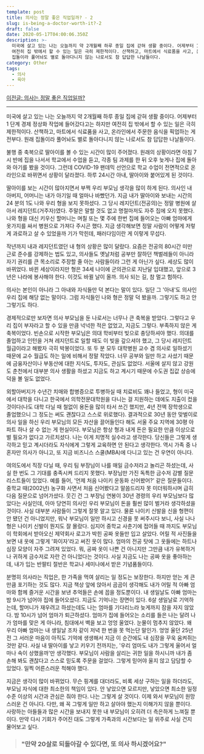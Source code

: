 ```yaml
---
template: post
title: 의사는 정말 좋은 직업일까? - 2
slug: is-being-a-doctor-worth-it?-2
draft: false
date: 2020-05-17T04:00:06.350Z
description: >-
  미국에 살고 있는 나는 오늘까지 약 2개월째 하루 종일 집에 갇혀 생활 중이다. 어제부터 1 단계 경제 정상화 작업에 들어갔다고는 하지만
  여전히 집 밖에서 할 수 있는 일은 극히 제한적이다. 산책하고, 마트에서 식료품을 사고, 온라인에서 주문한 음식을 픽업하는 게 전부다. 원래
  집돌이라 풀어놔도 별로 돌아다니지 않는 나로서도 참 답답한 나날들이다.
category: Other
tags:
  - 의사
  - 육아
---
```

[이전글: 의사는 정말 좋은 직업일까?](https://brunch.co.kr/@jaychoi1619/84)

- - -

미국에 살고 있는 나는 오늘까지 약 2개월째 하루 종일 집에 갇혀 생활 중이다. 어제부터 1 단계 경제 정상화 작업에 들어갔다고는 하지만 여전히 집 밖에서 할 수 있는 일은 극히 제한적이다. 산책하고, 마트에서 식료품을 사고, 온라인에서 주문한 음식을 픽업하는 게 전부다. 원래 집돌이라 풀어놔도 별로 돌아다니지 않는 나로서도 참 답답한 나날들이다.

불행 중 축복으로 딸아이를 볼 수 있는 시간이 많이 주어졌다. 원래의 상황이라면 아침 7시 반에 집을 나서서 학교에서 수업을 듣고, 각종 팀 과제를 한 뒤 오후 늦게나 집에 돌아와 아기를 봤을 것이다. 그런데 COVID-19 팬데믹 선언으로 학교 수업이 전면적으로 온라인으로 바뀌면서 상황이 달라졌다. 하루 24시간 아내, 딸아이와 붙어있게 된 것이다.

딸아이를 보는 시간이 많아지면서 부쩍 우리 부모님 생각을 많이 하게 된다. 의사인 내 아버지, 어머니는 내가 아기일 때 얼마나 바빴던가. 지금 내가 딸아이와 보내는 시간의 24 분의 1도 나와 우리 형을 보지 못하셨다. 그 당시 레지던트(전공의)는 정말 병원에 살아서 레지던트(거주자)였다. 주말은 말할 것도 없고 명절마저도 자주 집에 오지 못했다. 나와 형을 대신 키우신 할머니는 며칠 또는 몇 주에 한번 집에 들어오는 아빠 엄마에게 옷가지를 싸서 병원으로 가져다 주시곤 했다. 지금 생각해보면 정말 사람이 어떻게 저렇게 과로하고 살 수 있었을까 기가 막힌데, 패러다임이란 게 이렇게 무섭다.

작년까지 내과 레지던트였던 내 형의 상황은 많이 달랐다. 요즘은 전공의 80시간 미만 근로 준수를 강제하는 법도 있고, 의사들도 옛날처럼 공부만 잘하던 책벌레들이 아니라 자기 권리를 큰 목소리로 주장할 줄 아는 사람들이라 그런 게 아닌가 싶다. 세상도 많이 바뀌었다. 바뀐 세상이라지만 형은 34세 나이에 군의관으로 지난달 입대했고, 앞으로 3년은 나라에 봉사해야 한다. 이것도 바뀔 날이 올까. 의사 되는 길, 참 멀고 험하다.

의사는 본인이 아니라 그 아내와 자식들만 덕 본다는 말이 있다. 일단 그 '아내'도 의사인 우리 집에 해당 없는 말이다. 그럼 자식들인 나와 형은 정말 덕 봤을까. 그렇기도 하고 안 그렇기도 하다.

경제적으로만 보자면 의사 부모님을 둔 나로서는 너무나 큰 축복을 받았다. 그렇다고 우리 집이 부자라고 할 수 있을 만큼 넉넉한 적은 없었고, 지금도 그렇다. 부족하지 않은 게 축복이었다. 빈손으로 시작한 부모님은 의대 학비부터 빚으로 충당하셔야 했다. 의대를 졸업하고 인턴을 거쳐 레지던트로 일할 때도 이 빚을 갚으셔야 했고, 그 당시 레지던트 월급이라고 해봤자 극히 박봉이었다. 또 두 분 모두 대학병원 교수 겸 의사로 일하셨기 때문에 교수 월급도 하는 일에 비해서 정말 작았다. 너무 공부와 일만 하고 사셨기 때문에 금융자산이나 부동산에 대한 지식도, 투자도, 관심도 없었다. 서울에 살지 않고 강원도 춘천에서 대부분 의사 생활을 하셨고 지금도 하고 계시기 때문에 수도권 집값 상승에 덕을 볼 일도 없었다.

외할아버지가 수년간 치매와 합병증으로 투병하실 때 치료비도 꽤나 들었고, 형이 미국에서 대학을 다니고 한국에서 의학전문대학원을 다니는 걸 지원하는 데에도 지출이 컸을 것이다(나도 대학 다닐 때 철없이 용돈을 많이 타서 쓰긴 했지만, 4년 전액 장학생으로 졸업했으니 그 정도는 써도 괜찮다고 스스로 위로했다). 결과적으로 30년 동안 맞벌이로 의사 일을 하신 우리 부모님의 모든 자산을 끌어들인다 해도 서울 주요 지역에 30평 아파트 하나 살 수 없는 게 현실이다. 부모님은 항상 형과 내게 돈은 필요한 만큼 이상으로 벌 필요가 없다고 가르치셨다. 나는 이게 치명적 실수라고 생각한다. 당신들은 그렇게 생각하고 믿고 계시더라도 자식에게 그렇게 교육하면 안 된다고 생각한다. 역시 가족 중 나 혼자만 의사가 아니고, 또 지금 비즈니스 스쿨(MBA)에 다니고 있는 건 우연이 아니다.

여의도에서 직장 다닐 때, 우리 팀 부장님이 나를 매일 금수저라고 놀리곤 하셨는데, 사실 한 번도 그 기대를 충족시켜 드리지 못했다. 부장님만 가진 독특한 금수저 감별 질문 리스트들이 있었다. 예를 들어, '언제 처음 나이키 운동화 신어봤어?' 같은 질문들이다. 중학교 때(2002년) 농구화 사면서 처음 신어봤다고 말씀드리자 못 미더워하시며 급히 다음 질문으로 넘어가셨다. 웃긴 건 그 부장님 연봉이 30년 경령의 우리 부모님보다 많았다는 사실인데, 아마 당연히 의사인 우리 부모님이 돈을 훨씬 많이 벌거라 생각하셨을 것이다. 사실 대부분 사람들이 그렇게 잘못 알고 있다. 물론 나이키 신발을 신을 형편이 안 됐던 건 아니었지만, 워낙 부모님이 일만 하시고 신경을 못 써주시다 보니, 사실 나나 형은 나이키 신발이 뭔지도 잘 몰랐다. 심지어 중학교 사춘기에 접어들 때 까지도 부모님이 학회에서 받아오신 제약회사 로고가 박힌 공짜 옷들만 입고 살았다. 어릴 적 사진들을 보면 내 옷에 그렇게 '화이자'라고 써진 옷이 많다. 엄마의 전공 탓에 그 옷들에는 하트나 심장 모양이 자주 그려져 있었다. 뭐, 공짜 옷이 나쁜 건 아니지만 그만큼 내가 유복하거나 귀하게 금수저로 자란 건 아니었다는 것이다. 사실 지금도 나는 공짜 옷을 좋아하는데, 내가 입는 반팔티 절반은 학교나 세미나에서 받은 기념품들이다.

분명히 의사라는 직업은, 한 가족을 먹여 살리는 일 정도는 보장한다. 하지만 얻는 게 큰 만큼 포기하는 것도 많다. 지금 책상 앞에 앉아서 곰곰이 생각해도 내가 어릴 적 아빠 엄마와 함께 즐거운 시간을 보낸 추억들은 손에 꼽을 정도뿐이다. 내 생일날도 아빠 엄마는 밤 9시가 넘어야 집에 들어오셨다. 지금도 기억나는 장면이 있다. 6살 생일날로 기억하는데, 할머니가 재우려고 하셨는데도 나는 엄마를 기다리느라 늦게까지 잠을 자지 않았다. 밤 10시가 넘어 엄마가 퇴근하셨다. 엄마가 집에 들어오는 소리를 들은 나는 달려 나가 엄마를 맞은 게 아니라, 침대에서 벽을 보고 엉엉 울었다. 눈물이 멈추지 않았다. 왜 우리 아빠 엄마는 내 생일날 조차 같이 저녁 한 번을 못 먹는단 말인가. 엉엉 울던 25년 전 그 서러운 마음이 아직도 기억에 생생해서 지금 이 순간에도 내 심장을 꾸욱 움켜쥐는 것만 같다. 사실 내 딸아이를 낳고 키우기 전까지는, '우리 엄마도 내가 그렇게 울어서 얼마나 속이 상했을까'만 생각했다. 부모님이 사람을 살리는 귀한 일을 하시니까 내가 좀 손해 봐도 괜찮다고 스스로 믿도록 주문을 걸었다. 그렇게 믿어야 울지 않고 담담할 수 있었다. 일찍 어른스러운 척해야 했다.

지금은 생각이 많이 바뀌었다. 무슨 핑계를 대더라도, 비록 세상 구하는 일을 하더라도, 부모님 자식에 대한 최소한의 책임이 있다. 안 낳았으면 모르지만, 낳았으면 최소한 일정 수준 이상의 시간과 관심은 줘야 한다. 나는 그렇게 살 것이다. 이제 와서 부모님이 원망스러운 건 아니다. 다만, 왜 꼭 그렇게 일만 하고 살아야 했는지 이해가지 않을 뿐이다. 사랑하는 아들들과 많은 시간을 보내지 못한 내 부모님이 오히려 더 측은하게 느껴질 뿐이다. 만약 다시 기회가 주어진 대도 그렇게 가족과의 시간보다는 일 위주로 사실 건지 물어보고 싶다.

> ### "만약 20살로 되돌아갈 수 있다면, 또 의사 하시겠어요?"

